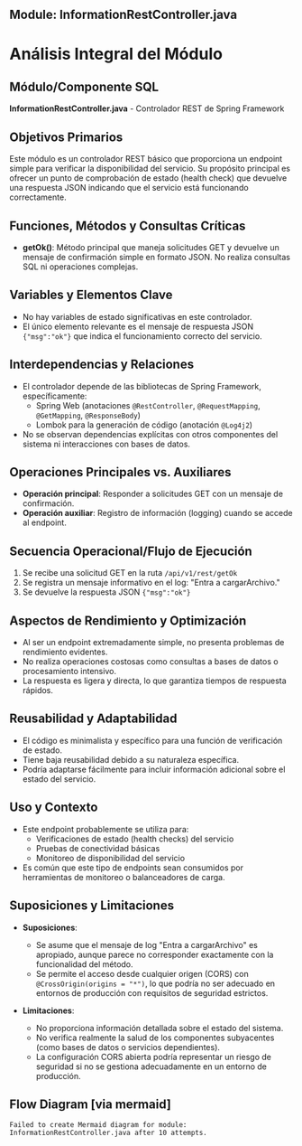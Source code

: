 ## Module: InformationRestController.java

# Análisis Integral del Módulo

## Módulo/Componente SQL
**InformationRestController.java** - Controlador REST de Spring Framework

## Objetivos Primarios
Este módulo es un controlador REST básico que proporciona un endpoint simple para verificar la disponibilidad del servicio. Su propósito principal es ofrecer un punto de comprobación de estado (health check) que devuelve una respuesta JSON indicando que el servicio está funcionando correctamente.

## Funciones, Métodos y Consultas Críticas
- **getOk()**: Método principal que maneja solicitudes GET y devuelve un mensaje de confirmación simple en formato JSON. No realiza consultas SQL ni operaciones complejas.

## Variables y Elementos Clave
- No hay variables de estado significativas en este controlador.
- El único elemento relevante es el mensaje de respuesta JSON `{"msg":"ok"}` que indica el funcionamiento correcto del servicio.

## Interdependencias y Relaciones
- El controlador depende de las bibliotecas de Spring Framework, específicamente:
  - Spring Web (anotaciones `@RestController`, `@RequestMapping`, `@GetMapping`, `@ResponseBody`)
  - Lombok para la generación de código (anotación `@Log4j2`)
- No se observan dependencias explícitas con otros componentes del sistema ni interacciones con bases de datos.

## Operaciones Principales vs. Auxiliares
- **Operación principal**: Responder a solicitudes GET con un mensaje de confirmación.
- **Operación auxiliar**: Registro de información (logging) cuando se accede al endpoint.

## Secuencia Operacional/Flujo de Ejecución
1. Se recibe una solicitud GET en la ruta `/api/v1/rest/getOk`
2. Se registra un mensaje informativo en el log: "Entra a cargarArchivo."
3. Se devuelve la respuesta JSON `{"msg":"ok"}`

## Aspectos de Rendimiento y Optimización
- Al ser un endpoint extremadamente simple, no presenta problemas de rendimiento evidentes.
- No realiza operaciones costosas como consultas a bases de datos o procesamiento intensivo.
- La respuesta es ligera y directa, lo que garantiza tiempos de respuesta rápidos.

## Reusabilidad y Adaptabilidad
- El código es minimalista y específico para una función de verificación de estado.
- Tiene baja reusabilidad debido a su naturaleza específica.
- Podría adaptarse fácilmente para incluir información adicional sobre el estado del servicio.

## Uso y Contexto
- Este endpoint probablemente se utiliza para:
  - Verificaciones de estado (health checks) del servicio
  - Pruebas de conectividad básicas
  - Monitoreo de disponibilidad del servicio
- Es común que este tipo de endpoints sean consumidos por herramientas de monitoreo o balanceadores de carga.

## Suposiciones y Limitaciones
- **Suposiciones**:
  - Se asume que el mensaje de log "Entra a cargarArchivo" es apropiado, aunque parece no corresponder exactamente con la funcionalidad del método.
  - Se permite el acceso desde cualquier origen (CORS) con `@CrossOrigin(origins = "*")`, lo que podría no ser adecuado en entornos de producción con requisitos de seguridad estrictos.
  
- **Limitaciones**:
  - No proporciona información detallada sobre el estado del sistema.
  - No verifica realmente la salud de los componentes subyacentes (como bases de datos o servicios dependientes).
  - La configuración CORS abierta podría representar un riesgo de seguridad si no se gestiona adecuadamente en un entorno de producción.
## Flow Diagram [via mermaid]
```mermaid
Failed to create Mermaid diagram for module: InformationRestController.java after 10 attempts.
```
